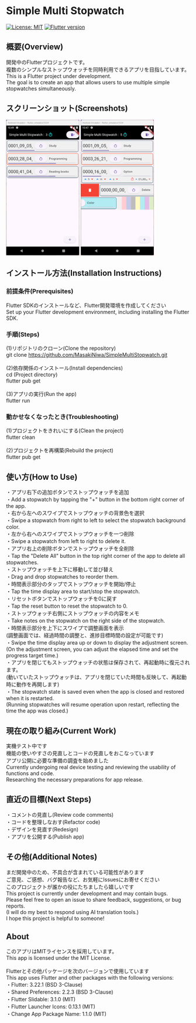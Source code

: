 # Simple Multi Stopwatch

[![License: MIT](https://img.shields.io/badge/License-MIT-yellow)](https://en.wikipedia.org/wiki/MIT_License)
[![Flutter version](https://img.shields.io/badge/Flutter-3.22.1-blue)](https://flutter.dev/)

## 概要(Overview)
開発中のFlutterプロジェクトです。<br>
複数のシンプルなストップウォッチを同時利用できるアプリを目指しています。<br>
This is a Flutter project under development. <br>
The goal is to create an app that allows users to use multiple simple stopwatches simultaneously.<br>

## スクリーンショット(Screenshots)
<img alt="Screenshot01" src="./screenshots/01.png" width="200px">
<img alt="Screenshot02" src="./screenshots/02.png" width="200px">

## インストール方法(Installation Instructions)

### 前提条件(Prerequisites)
Flutter SDKのインストールなど、Flutter開発環境を作成してください<br>
Set up your Flutter development environment, including installing the Flutter SDK.<br>

### 手順(Steps)
(1)リポジトリのクローン(Clone the repository)<br>
git clone https://github.com/MasakiNiwa/SimpleMultiStopwatch.git<br>
<br>
(2)依存関係のインストール(Install dependencies)<br>
cd (Project directory)<br>
flutter pub get<br>
<br>
(3)アプリの実行(Run the app)<br>
flutter run<br>

### 動かせなくなったとき(Troubleshooting)
(1)プロジェクトをきれいにする(Clean the project)<br>
flutter clean<br>
<br>
(2)プロジェクトを再構築(Rebuild the project)<br>
flutter pub get<br>

## 使い方(How to Use)
・アプリ右下の追加ボタンでストップウォッチを追加 <br>
・Add a stopwatch by tapping the "+" button in the bottom right corner of the app. <br>
・右から左へのスワイプでストップウォッチの背景色を選択 <br>
・Swipe a stopwatch from right to left to select the stopwatch background color. <br>
・左から右へのスワイプでストップウォッチを一つ削除 <br>
・Swipe a stopwatch from left to right to delete it. <br>
・アプリ右上の削除ボタンでストップウォッチを全削除 <br>
・Tap the "Delete All" button in the top right corner of the app to delete all stopwatches. <br>
・ストップウォッチを上下に移動して並び替え<br>
・Drag and drop stopwatches to reorder them.<br>
・時間表示部分のタップでストップウォッチを開始/停止 <br>
・Tap the time display area to start/stop the stopwatch. <br>
・リセットボタンでストップウォッチを0に戻す <br>
・Tap the reset button to reset the stopwatch to 0. <br>
・ストップウォッチ右側にストップウォッチの内容をメモ <br>
・Take notes on the stopwatch on the right side of the stopwatch. <br>
・時間表示部分を上下にスワイプで調整画面を表示<br>
(調整画面では、経過時間の調整と、進捗目標時間の設定が可能です)<br>
・Swipe the time display area up or down to display the adjustment screen. <br>
(On the adjustment screen, you can adjust the elapsed time and set the progress target time.)<br>
・アプリを閉じてもストップウォッチの状態は保存されて、再起動時に復元されます。 <br>
(動いていたストップウォッチは、アプリを閉じていた時間も反映して、再起動時に動作を再開します) <br>
・The stopwatch state is saved even when the app is closed and restored when it is restarted. <br>
(Running stopwatches will resume operation upon restart, reflecting the time the app was closed.) <br>

## 現在の取り組み(Current Work)
実機テスト中です<br>
機能の使いやすさの見直しとコードの見直しをおこなっています<br>
アプリ公開に必要な準備の調査を始めました<br>
Currently undergoing real device testing and reviewing the usability of functions and code.<br>
Researching the necessary preparations for app release.<br>

## 直近の目標(Next Steps)
・コメントの見直し(Review code comments)<br>
・コードを整理しなおす(Refactor code)<br>
・デザインを見直す(Redesign)<br>
・アプリを公開する(Publish app)<br>

## その他(Additional Notes)
まだ開発中のため、不具合が含まれている可能性があります<br>
ご意見、ご感想、バグ報告など、お気軽にIssuesにお寄せください<br>
このプロジェクトが誰かの役にたちましたら嬉しいです<br>
This project is currently under development and may contain bugs.<br>
Please feel free to open an issue to share feedback, suggestions, or bug reports.<br>
(I will do my best to respond using AI translation tools.)<br>
I hope this project is helpful to someone!<br>

## About
このアプリはMITライセンスを採用しています。<br>
This app is licensed under the MIT License.<br>
<br>
Flutterとその他パッケージを次のバージョンで使用しています<br>
This app uses Flutter and other packages with the following versions:<br>
・Flutter: 3.22.1 (BSD 3-Clause)<br>
・Shared Preferences: 2.2.3 (BSD 3-Clause)<br>
・Flutter Slidable: 3.1.0 (MIT)<br>
・Flutter Launcher Icons: 0.13.1 (MIT)<br>
・Change App Package Name: 1.1.0 (MIT)<br>